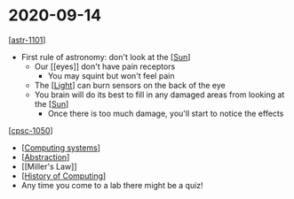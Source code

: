 # 2020-09-14

[[astr-1101]]

- First rule of astronomy: don't look at the [[Sun]]
  - Our [[eyes]] don't have pain receptors
    - You may squint but won't feel pain
  - The [[Light]] can burn sensors on the back of the eye
  - You brain will do its best to fill in any damaged areas from looking at the [[Sun]]
    - Once there is too much damage, you'll start to notice the effects

[[cpsc-1050]]

- [[Computing systems]]
- [[Abstraction]]
- [[Miller's Law]]
- [[History of Computing]]
- Any time you come to a lab there might be a quiz!

[//begin]: # "Autogenerated link references for markdown compatibility"
[astr-1101]: astr-1101 "ASTR 1101 - Intro to the Solar System"
[Sun]: sun "Sun"
[Light]: light "Light"
[Sun]: sun "Sun"
[cpsc-1050]: cpsc-1050 "CPSC 1050 - Introduction to Computer Science"
[Computing systems]: computing-systems "Computing Systems"
[Abstraction]: abstraction "Abstraction"
[History of Computing]: history-of-computing "History"
[//end]: # "Autogenerated link references"
